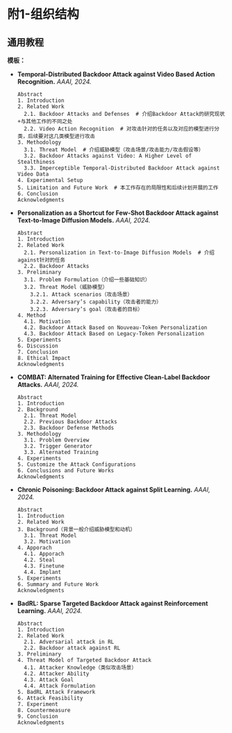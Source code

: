 # 附1-组织结构
## 通用教程
**模板：**

- **Temporal-Distributed Backdoor Attack against Video Based Action Recognition.** *AAAI, 2024.*

  ```
  Abstract
  1. Introduction
  2. Related Work
    2.1. Backdoor Attacks and Defenses  # 介绍Backdoor Attack的研究现状+与其他工作的不同之处
    2.2. Video Action Recognition  # 对攻击针对的任务以及对应的模型进行分类，后续要对这几类模型进行攻击
  3. Methodology
    3.1. Threat Model  # 介绍威胁模型（攻击场景/攻击能力/攻击假设等）
    3.2. Backdoor Attacks against Video: A Higher Level of Stealthiness
    3.3. Imperceptible Temporal-Distributed Backdoor Attack against Video Data
  4. Experimental Setup
  5. Limitation and Future Work  # 本工作存在的局限性和后续计划开展的工作
  6. Conclusion
  Acknowledgments
  ```

- **Personalization as a Shortcut for Few-Shot Backdoor Attack against Text-to-Image Diffusion Models.** *AAAI, 2024.*

  ```
  Abstract
  1. Introduction
  2. Related Work
    2.1. Personalization in Text-to-Image Diffusion Models  # 介绍against针对的任务
    2.2. Backdoor Attacks
  3. Preliminary
    3.1. Problem Formulation（介绍一些基础知识）
    3.2. Threat Model（威胁模型）
      3.2.1. Attack scenarios（攻击场景）
      3.2.2. Adversary’s capability（攻击者的能力）
      3.2.3. Adversary’s goal（攻击者的目标）
  4. Method
    4.1. Motivation
    4.2. Backdoor Attack Based on Nouveau-Token Personalization
    4.3. Backdoor Attack Based on Legacy-Token Personalization
  5. Experiments
  6. Discussion
  7. Conclusion
  8. Ethical Impact
  Acknowledgments
  ```

- **COMBAT: Alternated Training for Effective Clean-Label Backdoor Attacks.** *AAAI, 2024.*

  ```
  Abstract
  1. Introduction
  2. Background
    2.1. Threat Model
    2.2. Previous Backdoor Attacks
    2.3. Backdoor Defense Methods
  3. Methodology
    3.1. Problem Overview
    3.2. Trigger Generator
    3.3. Alternated Training
  4. Experiments
  5. Customize the Attack Configurations
  6. Conclusions and Future Works
  Acknowledgments
  ```

- **Chronic Poisoning: Backdoor Attack against Split Learning.** *AAAI, 2024.*

  ```
  Abstract
  1. Introduction
  2. Related Work
  3. Background（背景一般介绍威胁模型和动机）
    3.1. Threat Model
    3.2. Motivation
  4. Apporach
    4.1. Apporach
    4.2. Steal
    4.3. Finetune
    4.4. Implant
  5. Experiments
  6. Summary and Future Work
  Acknowledgments
  ```

- **BadRL: Sparse Targeted Backdoor Attack against Reinforcement Learning.** *AAAI, 2024.*

  ```
  Abstract
  1. Introduction
  2. Related Work
    2.1. Adversarial attack in RL
    2.2. Backdoor attack against RL
  3. Preliminary
  4. Threat Model of Targeted Backdoor Attack
    4.1. Attacker Knowledge（类似攻击场景）
    4.2. Attacker Ability
    4.3. Attack Goal
    4.4. Attack Formulation
  5. BadRL Attack Framework
  6. Attack Feasibility
  7. Experiment
  8. Countermeasure
  9. Conclusion
  Acknowledgments
  ```

  